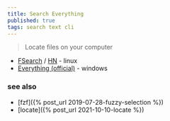 ```yaml
---
title: Search Everything
published: true
tags: search text cli
---
```

> Locate files on your computer

- [FSearch](http://www.fsearch.org/) / [HN](https://news.ycombinator.com/item?id=38676563) - linux
- [Everything (official)](https://www.voidtools.com/downloads/) - windows

### see also
- [fzf]({% post_url 2019-07-28-fuzzy-selection %})
- [locate]({% post_url 2021-10-10-locate %})
